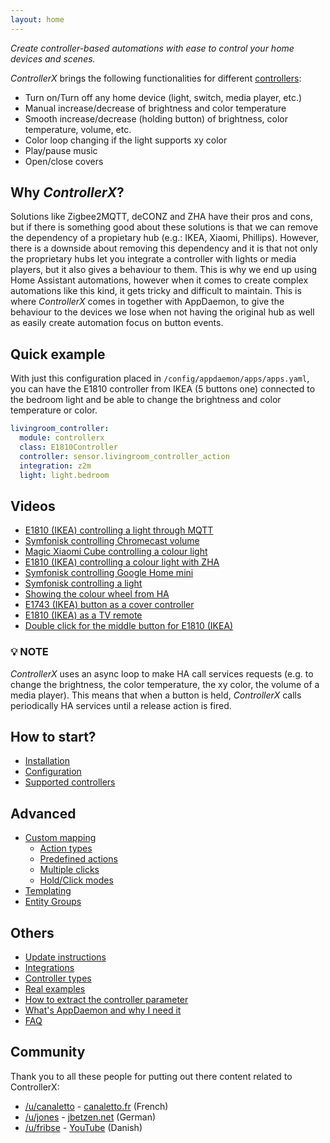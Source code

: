 ```yaml
---
layout: home
---
```


_Create controller-based automations with ease to control your home devices and scenes._

_ControllerX_ brings the following functionalities for different [controllers](/controllerx/controllers):

- Turn on/Turn off any home device (light, switch, media player, etc.)
- Manual increase/decrease of brightness and color temperature
- Smooth increase/decrease (holding button) of brightness, color temperature, volume, etc.
- Color loop changing if the light supports xy color
- Play/pause music
- Open/close covers

## Why _ControllerX_?

Solutions like Zigbee2MQTT, deCONZ and ZHA have their pros and cons, but if there is something good about these solutions is that we can remove the dependency of a propietary hub (e.g.: IKEA, Xiaomi, Phillips). However, there is a downside about removing this dependency and it is that not only the proprietary hubs let you integrate a controller with lights or media players, but it also gives a behaviour to them. This is why we end up using Home Assistant automations, however when it comes to create complex automations like this kind, it gets tricky and difficult to maintain. This is where _ControllerX_ comes in together with AppDaemon, to give the behaviour to the devices we lose when not having the original hub as well as easily create automation focus on button events.

## Quick example

With just this configuration placed in `/config/appdaemon/apps/apps.yaml`, you can have the E1810 controller from IKEA (5 buttons one) connected to the bedroom light and be able to change the brightness and color temperature or color.

```yaml
livingroom_controller:
  module: controllerx
  class: E1810Controller
  controller: sensor.livingroom_controller_action
  integration: z2m
  light: light.bedroom
```

## Videos

- [E1810 (IKEA) controlling a light through MQTT](https://twitter.com/xaviml93/status/1292235973510733826)
- [Symfonisk controlling Chromecast volume](https://twitter.com/xaviml93/status/1278000379444240390)
- [Magic Xiaomi Cube controlling a colour light](https://twitter.com/xaviml93/status/1231542785486049280)
- [E1810 (IKEA) controlling a colour light with ZHA](https://twitter.com/xaviml93/status/1227573383489085440)
- [Symfonisk controlling Google Home mini](https://twitter.com/xaviml93/status/1216124464901115905)
- [Symfonisk controlling a light](https://twitter.com/xaviml93/status/1216297058581258240)
- [Showing the colour wheel from HA](https://twitter.com/xaviml93/status/1213978663294787595)
- [E1743 (IKEA) button as a cover controller](https://twitter.com/xaviml93/status/1279875564736741376)
- [E1810 (IKEA) as a TV remote](https://twitter.com/xaviml93/status/1279874124026970115)
- [Double click for the middle button for E1810 (IKEA)](https://twitter.com/xaviml93/status/1313238350913040384)

### 💡 **NOTE**

_ControllerX_ uses an async loop to make HA call services requests (e.g. to change the brightness, the color temperature, the xy color, the volume of a media player). This means that when a button is held, _ControllerX_ calls periodically HA services until a release action is fired.

## How to start?

- [Installation](/controllerx/start/installation)
- [Configuration](/controllerx/start/configuration)
- [Supported controllers](/controllerx/controllers)

## Advanced

- [Custom mapping](advanced/custom-controllers)
  - [Action types](advanced/action-types)
  - [Predefined actions](advanced/predefined-actions)
  - [Multiple clicks](advanced/multiple-clicks)
  - [Hold/Click modes](advanced/hold-click-modes)
- [Templating](advanced/templating)
- [Entity Groups](advanced/entity-groups)

## Others

- [Update instructions](/controllerx/others/update)
- [Integrations](others/integrations)
- [Controller types](/controllerx/start/type-configuration)
- [Real examples](/controllerx/examples)
- [How to extract the controller parameter](others/extract-controller-id)
- [What's AppDaemon and why I need it](others/run-appdaemon)
- [FAQ](faq)

## Community

Thank you to all these people for putting out there content related to ControllerX:

- [/u/canaletto](https://community.home-assistant.io/u/canaletto/summary) - [canaletto.fr](https://canaletto.fr/post/home-assistant-rc-and-lights) (French)
- [/u/jones](https://community.home-assistant.io/u/jones/summary) - [jbetzen.net](https://jbetzen.net/posts/controllerx/) (German)
- [/u/fribse](https://community.home-assistant.io/u/fribse/summary) - [YouTube](https://youtu.be/ZVsibNcc_tw) (Danish)
